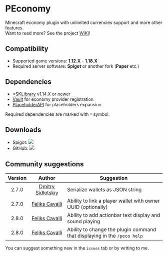 # PEconomy
Minecraft economy plugin with unlimited currencies support and more other features.<br>
Want to read more? See the project [WiKi](https://github.com/SoKnight/PEconomy/wiki)!

## Compatibility
- Supported game versions: **1.12.X** - **1.18.X**
- Required server software: **Spigot** or another fork (**Paper** etc.)

## Dependencies
- [*SKLibrary](https://github.com/SoKnight/SKLibrary) v1.14.X or newer
- [Vault](https://github.com/MilkBowl/Vault) for economy provider registration
- [PlaceholderAPI](https://github.com/PlaceholderAPI/PlaceholderAPI) for placeholders expansion

Required dependencies are marked with `*` symbol.

## Downloads
- Spigot: [![](http://badge.henrya.org/spigot/downloads?id=73827)](https://www.spigotmc.org/resources/peconomy.73827/)
- GitHub: [![](https://img.shields.io/github/downloads/SoKnight/PEconomy/total.svg)](https://github.com/SoKnight/PEconomy/releases/latest)

## Community suggestions
| Version | Author | Suggestion |
|:---:|:---:|---|
| 2.7.0 | [Dmitry Sidletskiy](https://vk.com/dmtrsdltsk) | Serialize wallets as JSON string |
| 2.7.0 | [Feliks Cavalli](https://github.com/whereareiam) | Ability to link a player wallet with owner UUID (optionally) |
| 2.8.0 | [Feliks Cavalli](https://github.com/whereareiam) | Ability to add actionbar text display and sound playing |
| 2.8.0 | [Feliks Cavalli](https://github.com/whereareiam) | Ability to change the plugin command that displaying in the `/peco help` |

You can suggest something new in the `issues` tab or by writing to me.

